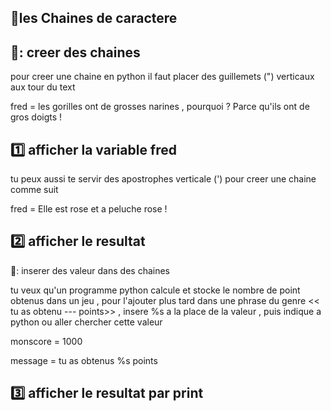 ## :horse:les Chaines de caractere

🍎: creer des chaines 
------------------
pour creer une chaine en python il faut placer des guillemets (") verticaux aux tour du text 

fred = les gorilles ont de grosses narines , pourquoi ? Parce qu'ils ont de gros doigts !

:one: afficher la variable fred 
------------------------------------

tu peux aussi te servir des apostrophes verticale (') pour creer une chaine comme suit 

fred = Elle est rose et a peluche rose !
 
 :two: afficher le resultat
 --------------------------


📯: inserer des valeur dans des chaines 

tu veux  qu'un programme python calcule et stocke le nombre de point obtenus dans un jeu , pour l'ajouter plus tard dans une phrase 
du genre  << tu as obtenu --- points>> , insere %s a la place de la valeur , puis indique a python  ou aller chercher cette valeur 

monscore = 1000

message = tu as obtenus %s points 

:three: afficher le resultat par print
---------------------------------------
